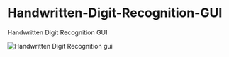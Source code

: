 # Handwritten-Digit-Recognition-GUI
Handwritten Digit Recognition GUI

![Handwritten Digit Recognition gui](https://user-images.githubusercontent.com/61316762/192358046-af35bf8f-83f1-4c7b-bfe0-17a1f4ce9abf.gif)

